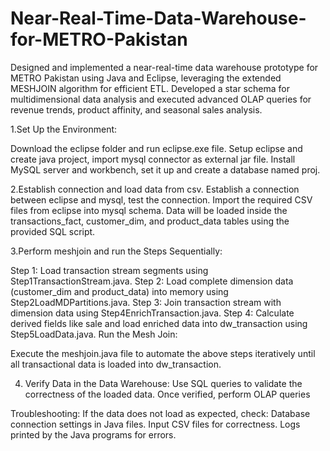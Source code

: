 # Near-Real-Time-Data-Warehouse-for-METRO-Pakistan
Designed and implemented a near-real-time data warehouse prototype for METRO Pakistan using Java and Eclipse, leveraging the extended MESHJOIN algorithm for efficient ETL. Developed a star schema for multidimensional data analysis and executed advanced OLAP queries for revenue trends, product affinity, and seasonal sales analysis.

1.Set Up the Environment:

Download the eclipse folder and run eclipse.exe file.
Setup eclipse and create java project, import mysql connector as external jar file.
Install MySQL server and workbench, set it up and create a database named proj.

2.Establish connection and load data from csv.
Establish a connection between eclipse and mysql, test the connection.
Import the required CSV files from eclipse into mysql schema. Data will be loaded inside the transactions_fact, customer_dim, and product_data tables using the provided SQL script.

3.Perform meshjoin and run the Steps Sequentially:

Step 1: Load transaction stream segments using Step1TransactionStream.java.
Step 2: Load complete dimension data (customer_dim and product_data) into memory using Step2LoadMDPartitions.java.
Step 3: Join transaction stream with dimension data using Step4EnrichTransaction.java.
Step 4: Calculate derived fields like sale and load enriched data into dw_transaction using Step5LoadData.java.
Run the Mesh Join:

Execute the meshjoin.java file to automate the above steps iteratively until all transactional data is loaded into dw_transaction.

4. Verify Data in the Data Warehouse:
Use SQL queries to validate the correctness of the loaded data. Once verified, perform OLAP queries

Troubleshooting:
If the data does not load as expected, check:
Database connection settings in Java files.
Input CSV files for correctness.
Logs printed by the Java programs for errors.
